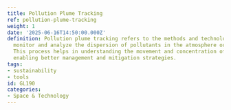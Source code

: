 ```yaml
---
title: Pollution Plume Tracking
ref: pollution-plume-tracking
weight: 1
date: '2025-06-16T14:50:00.000Z'
definition: Pollution plume tracking refers to the methods and technologies used to
  monitor and analyze the dispersion of pollutants in the atmosphere or water bodies.
  This process helps in understanding the movement and concentration of pollutants,
  enabling better management and mitigation strategies.
tags:
- sustainability
- tools
id: GL190
categories:
- Space & Technology
---
```


